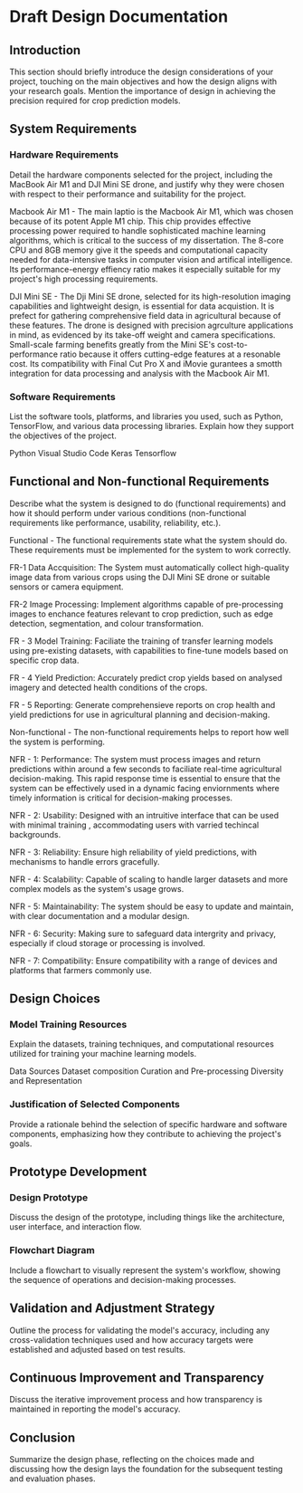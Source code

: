 # Draft Design Documentation

## Introduction
This section should briefly introduce the design considerations of your project, touching on the main objectives and how the design aligns with your research goals. Mention the importance of design in achieving the precision required for crop prediction models.

## System Requirements

### Hardware Requirements
Detail the hardware components selected for the project, including the MacBook Air M1 and DJI Mini SE drone, and justify why they were chosen with respect to their performance and suitability for the project.

Macbook Air M1 - The main laptio is the Macbook Air M1, which was chosen because of its potent Apple M1 chip. This chip provides effective processing power required to handle sophisticated machine learning algorithms, which is critical to the success of my dissertation. The 8-core CPU and 8GB memory give it the speeds and computational capacity needed for data-intensive tasks in computer vision and artifical intelligence. Its performance-energy effiency ratio makes it especially suitable for my project's high processing requirements. 

DJI Mini SE - The Dji Mini SE drone, selected for its high-resolution imaging capabilities and lightweight design, is essential for data acquistion. It is prefect for gathering comprehensive field data in agricultural because of these features. The drone is designed with precision agrculture applications in mind, as evidenced by its take-off weight and camera specifications. Small-scale farming benefits greatly from the Mini SE's cost-to-performance ratio because it offers cutting-edge features at a resonable cost. Its compatibility with Final Cut Pro X and iMovie gurantees a smotth integration for data processing and analysis with the Macbook Air M1.

### Software Requirements
List the software tools, platforms, and libraries you used, such as Python, TensorFlow, and various data processing libraries. Explain how they support the objectives of the project.

Python 
Visual Studio Code
Keras 
Tensorflow


## Functional and Non-functional Requirements
Describe what the system is designed to do (functional requirements) and how it should perform under various conditions (non-functional requirements like performance, usability, reliability, etc.).

Functional - The functional requirements state what the system should do. These requirements must be implemented for the system to work correctly. 

FR-1 Data Accquisition: The System must automatically collect high-quality image data from various crops using the DJI Mini SE drone or suitable sensors or camera equipment. 

FR-2 Image Processing: Implement algorithms capable of pre-processing images to enchance features relevant to crop prediction, such as edge detection, segmentation, and colour transformation.

FR - 3 Model Training: Faciliate the training of transfer learning models using pre-existing datasets, with capabilities to fine-tune models based on specific crop data. 

FR - 4 Yield Prediction: Accurately predict crop yields based on analysed imagery and detected health conditions of the crops.

FR - 5 Reporting: Generate comprehensieve reports on crop health and yield predictions for use in agricultural planning and decision-making. 

Non-functional - The non-functional requirements helps to report how well the system is performing.

NFR - 1: Performance: The system must process images and return predictions within around a few seconds to faciliate real-time agricultural decision-making. This rapid response time is essential to ensure that the system can be effectively used in a dynamic facing enviornments where timely information is critical for decision-making processes.

NFR - 2: Usability: Designed with an intruitive interface that can be used with minimal training , accommodating users with varried techincal backgrounds. 

NFR - 3: Reliability: Ensure high reliability of yield predictions, with mechanisms to handle errors gracefully. 

NFR - 4: Scalability: Capable of scaling to handle larger datasets and more complex models as the system's usage grows. 

NFR - 5: Maintainability: The system should be easy to update and maintain, with clear documentation and a modular design. 

NFR - 6: Security: Making sure to safeguard data intergrity and privacy, especially if cloud storage or processing is involved. 

NFR - 7: Compatibility: Ensure compatibility with a range of devices and platforms that farmers commonly use. 

## Design Choices

### Model Training Resources
Explain the datasets, training techniques, and computational resources utilized for training your machine learning models.

Data Sources 
Dataset composition
Curation and Pre-processing
Diversity and Representation


### Justification of Selected Components
Provide a rationale behind the selection of specific hardware and software components, emphasizing how they contribute to achieving the project's goals.



## Prototype Development

### Design Prototype
Discuss the design of the prototype, including things like the architecture, user interface, and interaction flow.

### Flowchart Diagram
Include a flowchart to visually represent the system's workflow, showing the sequence of operations and decision-making processes.

## Validation and Adjustment Strategy
Outline the process for validating the model's accuracy, including any cross-validation techniques used and how accuracy targets were established and adjusted based on test results.

## Continuous Improvement and Transparency
Discuss the iterative improvement process and how transparency is maintained in reporting the model's accuracy.

## Conclusion
Summarize the design phase, reflecting on the choices made and discussing how the design lays the foundation for the subsequent testing and evaluation phases.